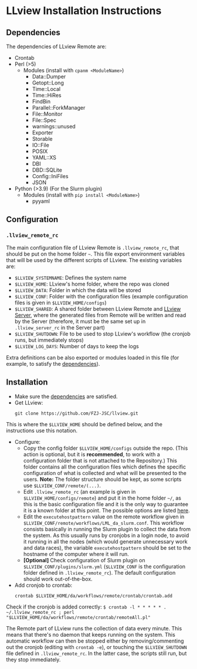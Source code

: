 # LLview Installation Instructions

## Dependencies

The dependencies of LLview Remote are:

- Crontab
- Perl (>5) 
    - Modules (install with `cpanm <ModuleName>`)
        - Data::Dumper
        - Getopt::Long
        - Time::Local
        - Time::HiRes
        - FindBin
        - Parallel::ForkManager
        - File::Monitor
        - File::Spec
        - warnings::unused
        - Exporter
        - Storable
        - IO::File
        - POSIX
        - YAML::XS
        - DBI
        - DBD::SQLite
        - Config::IniFiles
        - JSON
- Python (>3.9) (For the Slurm plugin)
    - Modules (install with `pip install <ModuleName>`)
        - pyyaml

## Configuration

### `.llview_remote_rc`

The main configuration file of LLview Remote is `.llview_remote_rc`, that should be put on the home folder `~`.
This file export environment variables that will be used by the different scripts of LLview.
The existing variables are:

- `$LLVIEW_SYSTEMNAME`: Defines the system name
- `$LLVIEW_HOME`: LLview's home folder, where the repo was cloned
- `$LLVIEW_DATA`: Folder in which the data will be stored
- `$LLVIEW_CONF`: Folder with the configuration files (example configuration files is given in `$LLVIEW_HOME/configs`)
- `$LLVIEW_SHARED`: A shared folder between LLview Remote and [LLview Server](server_install.md#configuration), where the generated files from Remote will be written and read by the Server (therefore, it must be the same set up in `.llview_server_rc` in the Server part)
- `$LLVIEW_SHUTDOWN`: File to be used to stop LLview's workflow (the cronjob runs, but immediately stops)
- `$LLVIEW_LOG_DAYS`: Number of days to keep the logs

Extra definitions can be also exported or modules loaded in this file (for example, to satisfy the [dependencies](#dependencies)).


## Installation

- Make sure the [dependencies](#dependencies) are satisfied.
- Get LLview:
    ```
    git clone https://github.com/FZJ-JSC/llview.git
    ```
This is where the `$LLVIEW_HOME` should be defined below, and the instructions use this notation.
- Configure:
    - Copy the config folder `$LLVIEW_HOME/configs` outside the repo. (This action is optional, but it is **recommended**, to work with a configuration folder that is not attached to the Repository.)
    This folder contains all the configuration files which defines the specific configuration of what is collected and what will be presented to the users.
    **Note:** The folder structure should be kept, as some scripts use `$LLVIEW_CONF/remote/(...)`.
    - Edit `.llview_remote_rc` (an example is given in `$LLVIEW_HOME/configs/remote`) and put it in the home folder `~/`, as this is the basic configuration file and it is the only way to guarantee it is a known folder at this point. The possible options are listed [here](#llview_remote_rc).
    - Edit the `executehostpattern` value on the remote workflow given in `$LLVIEW_CONF/remote/workflows/LML_da_slurm.conf`. This workflow consists basically in running the Slurm plugin to collect the data from the system. As this usually runs by cronjobs in a login node, to avoid it running in all the nodes (which would generate unnecessary work and data races), the variable `executehostpattern` should be set to the hostname of the computer where it will run.
    - **[Optional]** Check configuration of Slurm plugin on `$LLVIEW_CONF/plugins/slurm.yml` (`$LLVIEW_CONF` is the configuration folder defined in `.llview_remote_rc`). The default configuration should work out-of-the-box.
- Add cronjob to crontab:
    ```
    crontab $LLVIEW_HOME/da/workflows/remote/crontab/crontab.add
    ```
Check if the cronjob is added correctly:
    ```
    $ crontab -l
    * * * * * . ~/.llview_remote_rc ; perl "$LLVIEW_HOME/da/workflows/remote/crontab/remoteAll.pl"
    ```

The Remote part of LLview runs the collection of data every minute. This means that there's no daemon that keeps running on the system.
This automatic workflow can then be stopped either by removing/commenting out the cronjob (editing with `crontab -e`), or touching the `$LLVIEW_SHUTDOWN` file defined in `.llview_remote_rc`. In the latter case, the scripts still run, but they stop immediately.

